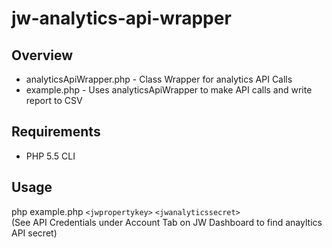 # jw-analytics-api-wrapper

## Overview
- analyticsApiWrapper.php - Class Wrapper for analytics API Calls
- example.php - Uses analyticsApiWrapper to make API calls and write report to CSV 

## Requirements
- PHP 5.5 CLI


## Usage
php example.php `<jwpropertykey>` `<jwanalyticssecret>`<br/>
(See API Credentials under Account Tab on JW Dashboard to find anayltics API secret)




